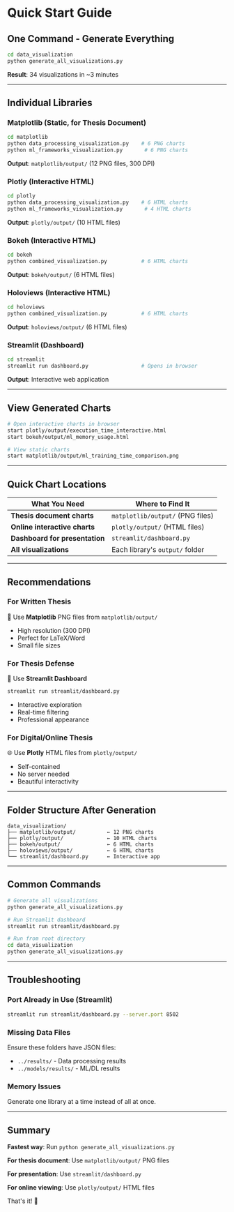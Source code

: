 # Quick Start Guide

## One Command - Generate Everything

```bash
cd data_visualization
python generate_all_visualizations.py
```

**Result**: 34 visualizations in ~3 minutes

---

## Individual Libraries

### Matplotlib (Static, for Thesis Document)
```bash
cd matplotlib
python data_processing_visualization.py    # 6 PNG charts
python ml_frameworks_visualization.py       # 6 PNG charts
```
**Output**: `matplotlib/output/` (12 PNG files, 300 DPI)

### Plotly (Interactive HTML)
```bash
cd plotly
python data_processing_visualization.py    # 6 HTML charts
python ml_frameworks_visualization.py       # 4 HTML charts
```
**Output**: `plotly/output/` (10 HTML files)

### Bokeh (Interactive HTML)
```bash
cd bokeh
python combined_visualization.py           # 6 HTML charts
```
**Output**: `bokeh/output/` (6 HTML files)

### Holoviews (Interactive HTML)
```bash
cd holoviews
python combined_visualization.py           # 6 HTML charts
```
**Output**: `holoviews/output/` (6 HTML files)

### Streamlit (Dashboard)
```bash
cd streamlit
streamlit run dashboard.py                 # Opens in browser
```
**Output**: Interactive web application

---

## View Generated Charts

```bash
# Open interactive charts in browser
start plotly/output/execution_time_interactive.html
start bokeh/output/ml_memory_usage.html

# View static charts
start matplotlib/output/ml_training_time_comparison.png
```

---

## Quick Chart Locations

| What You Need | Where to Find It |
|---------------|------------------|
| **Thesis document charts** | `matplotlib/output/` (PNG files) |
| **Online interactive charts** | `plotly/output/` (HTML files) |
| **Dashboard for presentation** | `streamlit/dashboard.py` |
| **All visualizations** | Each library's `output/` folder |

---

## Recommendations

### For Written Thesis
📄 Use **Matplotlib** PNG files from `matplotlib/output/`
- High resolution (300 DPI)
- Perfect for LaTeX/Word
- Small file sizes

### For Thesis Defense
🎤 Use **Streamlit Dashboard**
```bash
streamlit run streamlit/dashboard.py
```
- Interactive exploration
- Real-time filtering
- Professional appearance

### For Digital/Online Thesis
🌐 Use **Plotly** HTML files from `plotly/output/`
- Self-contained
- No server needed
- Beautiful interactivity

---

## Folder Structure After Generation

```
data_visualization/
├── matplotlib/output/          ← 12 PNG charts
├── plotly/output/              ← 10 HTML charts
├── bokeh/output/               ← 6 HTML charts
├── holoviews/output/           ← 6 HTML charts
└── streamlit/dashboard.py      ← Interactive app
```

---

## Common Commands

```bash
# Generate all visualizations
python generate_all_visualizations.py

# Run Streamlit dashboard
streamlit run streamlit/dashboard.py

# Run from root directory
cd data_visualization
python generate_all_visualizations.py
```

---

## Troubleshooting

### Port Already in Use (Streamlit)
```bash
streamlit run streamlit/dashboard.py --server.port 8502
```

### Missing Data Files
Ensure these folders have JSON files:
- `../results/` - Data processing results
- `../models/results/` - ML/DL results

### Memory Issues
Generate one library at a time instead of all at once.

---

## Summary

**Fastest way**: Run `python generate_all_visualizations.py`

**For thesis document**: Use `matplotlib/output/` PNG files

**For presentation**: Use `streamlit/dashboard.py`

**For online viewing**: Use `plotly/output/` HTML files

That's it! 🎉
